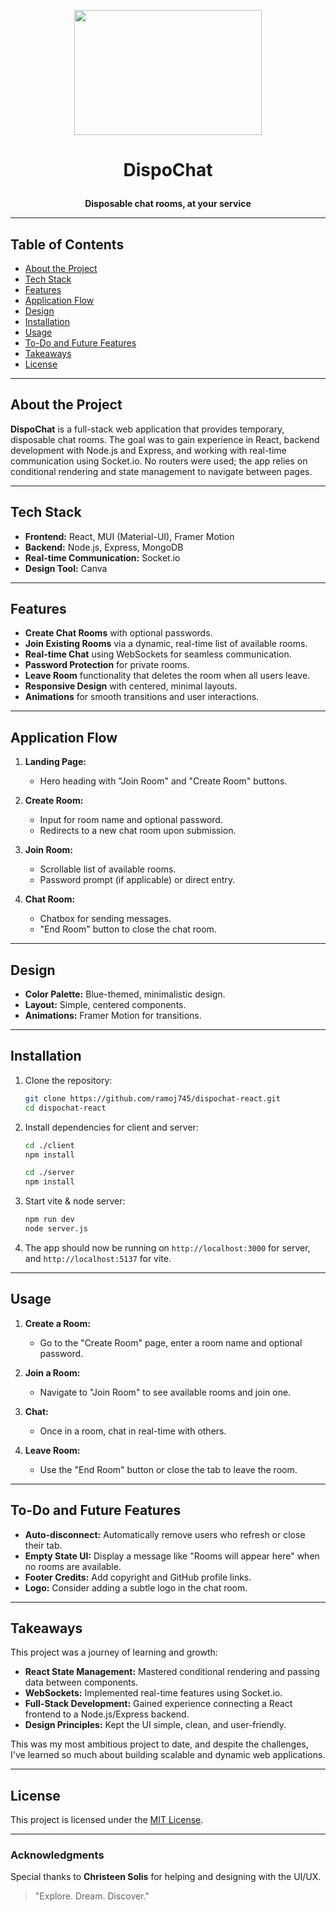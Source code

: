 <p align="center">
  <img src="https://github.com/user-attachments/assets/25169982-234f-4c68-bd01-8b1bd136161e" width="300" height="200"/>
</p>

# <p align="center">DispoChat</p>

<p align="center">
  <strong>Disposable chat rooms, at your service</strong>
</p>



---

## Table of Contents

- [About the Project](#about-the-project)
- [Tech Stack](#tech-stack)
- [Features](#features)
- [Application Flow](#application-flow)
- [Design](#design)
- [Installation](#installation)
- [Usage](#usage)
- [To-Do and Future Features](#to-do-and-future-features)
- [Takeaways](#takeaways)
- [License](#license)

---

## About the Project

**DispoChat** is a full-stack web application that provides temporary, disposable chat rooms. The goal was to gain experience in React, backend development with Node.js and Express, and working with real-time communication using Socket.io. No routers were used; the app relies on conditional rendering and state management to navigate between pages.

---

## Tech Stack

- **Frontend:** React, MUI (Material-UI), Framer Motion
- **Backend:** Node.js, Express, MongoDB
- **Real-time Communication:** Socket.io
- **Design Tool:** Canva

---

## Features

- **Create Chat Rooms** with optional passwords.
- **Join Existing Rooms** via a dynamic, real-time list of available rooms.
- **Real-time Chat** using WebSockets for seamless communication.
- **Password Protection** for private rooms.
- **Leave Room** functionality that deletes the room when all users leave.
- **Responsive Design** with centered, minimal layouts.
- **Animations** for smooth transitions and user interactions.

---

## Application Flow

1. **Landing Page:**
   - Hero heading with "Join Room" and "Create Room" buttons.

2. **Create Room:**
   - Input for room name and optional password.
   - Redirects to a new chat room upon submission.

3. **Join Room:**
   - Scrollable list of available rooms.
   - Password prompt (if applicable) or direct entry.

4. **Chat Room:**
   - Chatbox for sending messages.
   - "End Room" button to close the chat room.

---

## Design

- **Color Palette:** Blue-themed, minimalistic design.
- **Layout:** Simple, centered components.
- **Animations:** Framer Motion for transitions.

---

## Installation

1. Clone the repository:
   ```bash
   git clone https://github.com/ramoj745/dispochat-react.git
   cd dispochat-react
   ```

2. Install dependencies for client and server:
   ```bash
   cd ./client
   npm install

   cd ./server
   npm install
   ```

3. Start vite & node server:
   ```bash
   npm run dev
   node server.js
   ```

4. The app should now be running on `http://localhost:3000` for server, and `http://localhost:5137` for vite.

---

## Usage

1. **Create a Room:**
   - Go to the "Create Room" page, enter a room name and optional password.

2. **Join a Room:**
   - Navigate to "Join Room" to see available rooms and join one.

3. **Chat:**
   - Once in a room, chat in real-time with others.

4. **Leave Room:**
   - Use the "End Room" button or close the tab to leave the room.

---

## To-Do and Future Features

- **Auto-disconnect:** Automatically remove users who refresh or close their tab.
- **Empty State UI:** Display a message like "Rooms will appear here" when no rooms are available.
- **Footer Credits:** Add copyright and GitHub profile links.
- **Logo:** Consider adding a subtle logo in the chat room.

---

## Takeaways

This project was a journey of learning and growth:

- **React State Management:** Mastered conditional rendering and passing data between components.
- **WebSockets:** Implemented real-time features using Socket.io.
- **Full-Stack Development:** Gained experience connecting a React frontend to a Node.js/Express backend.
- **Design Principles:** Kept the UI simple, clean, and user-friendly.

This was my most ambitious project to date, and despite the challenges, I've learned so much about building scalable and dynamic web applications.

---

## License

This project is licensed under the [MIT License](LICENSE).

---

### Acknowledgments

Special thanks to **Christeen Solis** for helping and designing with the UI/UX.

> "Explore. Dream. Discover."

